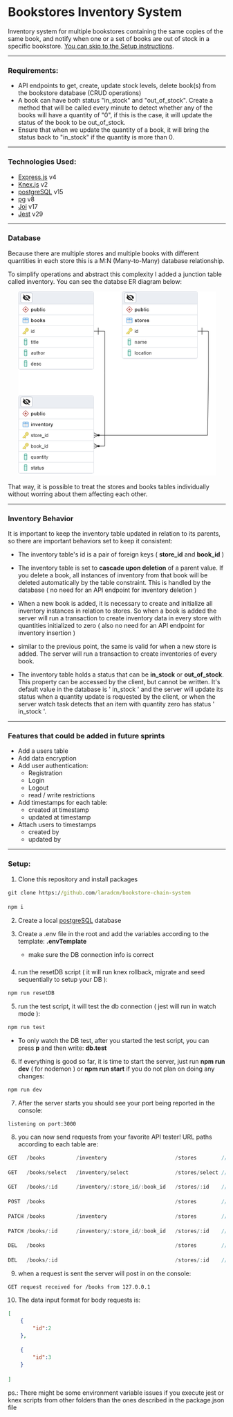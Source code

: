 # Bookstores Inventory System

Inventory system for multiple bookstores containing the same copies of the same book, and notify when one or a set of books are out of stock in a specific bookstore. 
[You can skip to the Setup instructions](#setup).

------
### Requirements:

- API endpoints to get, create, update stock levels, delete book(s) from the bookstore database (CRUD operations)
- A book can have both status "in_stock" and "out_of_stock". Create a method that will be called every minute to detect whether any of the books will have a quantity of "0", if this is the case, it will update the status of the book to be out_of_stock.
- Ensure that when we update the quantity of a book, it will bring the status back to "in_stock" if the quantity is more than 0.

------
### Technologies Used:

- [Express.js](http://expressjs.com/en/4x/api.html) v4
- [Knex.js](https://knexjs.org/guide/) v2
- [postgreSQL](https://www.postgresql.org/docs/current/index.html) v15
- [pg](https://github.com/brianc/node-postgres) v8
- [Joi](https://joi.dev/api/?v=17.9.1) v17
- [Jest](https://jestjs.io/docs/getting-started) v29

------
### Database 

<p>Because there are multiple stores and multiple books with different quantities in each store this is a M:N (Many-to-Many) database relationship.</p>

<p> To simplify operations and abstract this complexity I added a junction table called inventory. You can see the databse ER diagram below:</p>


<p align="center">
 <img src="public/img/ER_Diagram.PNG" 
alt="Relational database diagram"/>
</p>

<p> That way, it is possible to treat the stores and books tables individually without worring about them affecting each other.</p>

------

### Inventory Behavior

 It is important to keep the inventory table updated in relation to its parents, so there are important behaviors set to keep it consistent:

-   The inventory table's id is a pair of foreign keys ( **store_id** and **book_id** )

-   The inventory table is set to **cascade upon deletion** of a parent value. If you delete a book, all instances of inventory from that book will be deleted automatically by the table constraint. This is handled by the database ( no need for an API endpoint for inventory deletion )
-   When a new book is added, it is necessary to create and initialize all inventory instances in relation to stores. So when a book is added the server will run a transaction to create inventory data in every store with quantities initialized to zero  ( also no need for an API endpoint for inventory insertion )
-   similar to the previous point, the same is valid for when a new store is added. The server will run a transaction to create inventories of every book.
-   The inventory table holds a status that can be **in_stock** or **out_of_stock**. This property can be accessed by the client, but cannot be written. It's default value in the database is ' in_stock ' and the server will update its status when a quantity update is requested by the client, or when the server watch task detects that an item with quantity zero has status ' in_stock '.

------

### Features that could be added in future sprints

-   Add a users table
-   Add data encryption
-   Add user authentication:
    -   Registration 
    -   Login
    -   Logout
    -   read / write restrictions
-   Add timestamps for each table:
    -   created at timestamp
    -   updated at timestamp
-   Attach users to timestamps
    -   created by
    -   updated by



------

### Setup:

1. Clone this repository and install packages 
```cmd
git clone https://github.com/laradcm/bookstore-chain-system

npm i
``` 

2. Create a local [postgreSQL](https://www.postgresql.org/docs/current/tutorial-start.html) database

3. Create a .env file in the root and add the variables according to the template: **.envTemplate**
    -  make sure the DB connection info is correct 
    ###

4. run the resetDB script ( it will run knex rollback, migrate and seed sequentially to setup your DB ):
```cmd
npm run resetDB
```
5. run the test script, it will test the db connection ( jest will run in watch mode ):
```cmd
npm run test
``` 
- To only watch the DB test, after you started the test script, you can press **p** and then write: **db.test**

6. If everything is good so far, it is time to start the server, just run **npm run dev** ( for nodemon ) or **npm run start** if you do not plan on doing any changes:
```cmd
npm run dev
``` 

7. After the server starts you should see your port being reported in the console:

```clg
listening on port:3000
``` 
8. you can now send requests from your favorite API tester! URL paths according to each table are:
```js
GET   /books          /inventory                      /stores        //reads all values
  
GET   /books/select   /inventory/select               /stores/select //reads values according to ids in body

GET   /books/:id      /inventory/:store_id/:book_id   /stores/:id    //reads a single value according to id

POST  /books                                          /stores        //creates a single value

PATCH /books          /inventory                      /stores        //updates values according to ids in body

PATCH /books/:id      /inventory/:store_id/:book_id   /stores/:id    //updates a single value according to id

DEL   /books                                          /stores        //deletes values according to ids in body

DEL   /books/:id                                      /stores/:id    //deletes a single value according to id
```
9. when a request is sent the server will post in on the console:
```clg
GET request received for /books from 127.0.0.1
``` 
10. The data input format for body requests is:
```json
[
    {
        "id":2
    },

    {
        "id":3
    }

]
```


ps.: There might be some environment variable issues if you execute jest or knex scripts from other folders than the ones described in the package.json file

